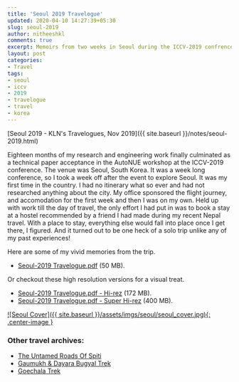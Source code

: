 ```yaml
---
title: 'Seoul 2019 Travelogue'
updated: 2020-04-10 14:27:39+05:30
slug: seoul-2019
author: nitheeshkl
comments: true
excerpt: Memoirs from two weeks in Seoul during the ICCV-2019 confrence.
layout: post
categories:
- Travel
tags:
- seoul
- iccv
- 2019
- travelogue
- travel
- korea
---
```


[Seoul 2019 - KLN's Travelogues, Nov 2019]({{ site.baseurl }}/notes/seoul-2019.html)

Eighteen months of my research and engineering work finally culminated as a
technical paper acceptance in the AutoNUE workshop at the ICCV-2019 conference.
The venue was Seoul, South Korea. It was a week long conference, so I took a
week off after the event to explore Seoul. It was my first time in the country.
I had no itinerary what so ever and had not researched anything about the city.
My office sponsored the flight journey, and accomodation for the first week and
then I was on my own. Held up with work till the day of travel, the only effort
I had put in was to book a stay at a hostel recommended by a friend I had made
during my recent Nepal travel. With a place to stay, everything else would fall
into place once I get there, I figured. And it turned out to be one heck of a
solo trip unlike any of my past experiences!

Here are some of my vivid memories from the trip.

- [Seoul-2019 Travelogue.pdf](https://drive.google.com/file/d/1SSBxMhsaT4GJMjUODeoM8N9wLHNRP9iO/view?usp=sharing) (50 MB).

Or checkout these high resolution versions for a visual treat.
- [Seoul-2019 Travelogue.pdf - Hi-rez](https://drive.google.com/file/d/1hRrBinMaWvUxWcSmpW3f4ty4NkzsQPup/view?usp=sharing) (172 MB).
- [Seoul-2019 Travelogue.pdf - Super Hi-rez](https://drive.google.com/file/d/18TWpkCiJeqJf5_Ta5vTZV6aRSKGJyoso/view?usp=sharing) (400 MB).

<a href="{{ site.baseurl }}/travelogues/seoul_2019.pdf">
![Seoul Cover]({{ site.baseurl }}/assets/imgs/seoul/seoul_cover.jpg){: .center-image }
</a>

### Other travel archives:
- [The Untamed Roads Of Spiti](spiti-ride)
- [Gaumukh & Dayara Bugyal Trek](gaumukh-trek)
- [Goechala Trek](goechala)
